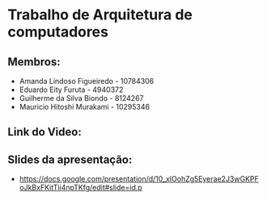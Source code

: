 # Trabalho de Arquitetura de computadores

## Membros:
- Amanda Lindoso Figueiredo - 10784306
- Eduardo Eity Furuta - 4940372
- Guilherme da Silva Biondo - 8124267
- Mauricio Hitoshi Murakami - 10295346

## Link do Video:


## Slides da apresentação:
- https://docs.google.com/presentation/d/10_xIOohZg5Eyerae2J3wGKPFoJkBxFKitTii4npTKfg/edit#slide=id.p
